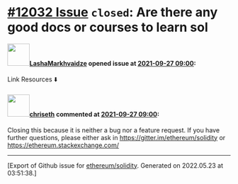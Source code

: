 # [\#12032 Issue](https://github.com/ethereum/solidity/issues/12032) `closed`: Are there any good docs or courses to learn sol

#### <img src="https://avatars.githubusercontent.com/u/75354679?u=f802f648dcb560c06b214c4c6cb32dd71f21291b&v=4" width="50">[LashaMarkhvaidze](https://github.com/LashaMarkhvaidze) opened issue at [2021-09-27 09:00](https://github.com/ethereum/solidity/issues/12032):

Link Resources ⬇️

#### <img src="https://avatars.githubusercontent.com/u/9073706?v=4" width="50">[chriseth](https://github.com/chriseth) commented at [2021-09-27 09:00](https://github.com/ethereum/solidity/issues/12032#issuecomment-927688321):

Closing this because it is neither a bug nor a feature request. If you have further questions, please either ask in https://gitter.im/ethereum/solidity or https://ethereum.stackexchange.com/


-------------------------------------------------------------------------------



[Export of Github issue for [ethereum/solidity](https://github.com/ethereum/solidity). Generated on 2022.05.23 at 03:51:38.]
